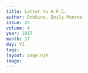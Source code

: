 ```yaml
---
title: Letter to H.F.C.
author: Dobbins, Emily Munroe
issue: 25
volume: 4
year: 1917
month: 17
day: VI
tags:
layout: page.njk
image:
---
```



